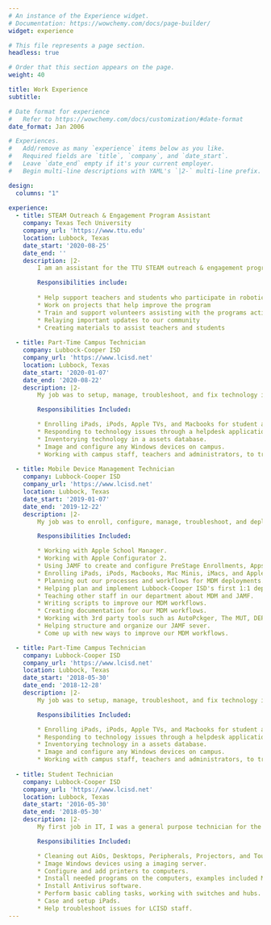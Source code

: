 ```yaml
---
# An instance of the Experience widget.
# Documentation: https://wowchemy.com/docs/page-builder/
widget: experience

# This file represents a page section.
headless: true

# Order that this section appears on the page.
weight: 40

title: Work Experience
subtitle:

# Date format for experience
#   Refer to https://wowchemy.com/docs/customization/#date-format
date_format: Jan 2006

# Experiences.
#   Add/remove as many `experience` items below as you like.
#   Required fields are `title`, `company`, and `date_start`.
#   Leave `date_end` empty if it's your current employer.
#   Begin multi-line descriptions with YAML's `|2-` multi-line prefix.

design:
  columns: "1"
  
experience:
  - title: STEAM Outreach & Engagement Program Assistant
    company: Texas Tech University
    company_url: 'https://www.ttu.edu'
    location: Lubbock, Texas
    date_start: '2020-08-25'
    date_end: ''
    description: |2-
        I am an assistant for the TTU STEAM outreach & engagement program, where we provide STEAM based activities and events for the west and panhandle Texas region.

        Responsibilities include:
        
        * Help support teachers and students who participate in robotics competitions, such as FIRST, BEST, & GEAR
        * Work on projects that help improve the program
        * Train and support volunteers assisting with the programs activities
        * Relaying important updates to our community
        * Creating materials to assist teachers and students
        
  - title: Part-Time Campus Technician
    company: Lubbock-Cooper ISD
    company_url: 'https://www.lcisd.net'
    location: Lubbock, Texas
    date_start: '2020-01-07'
    date_end: '2020-08-22'
    description: |2-
        My job was to setup, manage, troubleshoot, and fix technology issues on a campus level.

        Responsibilities Included:

        * Enrolling iPads, iPods, Apple TVs, and Macbooks for student and staff use at the campus.
        * Responding to technology issues through a helpdesk application.
        * Inventorying technology in a assets database.
        * Image and configure any Windows devices on campus.
        * Working with campus staff, teachers and administrators, to troubleshoot technology issues.
  
  - title: Mobile Device Management Technician
    company: Lubbock-Cooper ISD
    company_url: 'https://www.lcisd.net'
    location: Lubbock, Texas
    date_start: '2019-01-07'
    date_end: '2019-12-22'
    description: |2-
        My job was to enroll, configure, manage, troubleshoot, and deploy Apple devices at a district level.

        Responsibilities Included:

        * Working with Apple School Manager.
        * Working with Apple Configurator 2.
        * Using JAMF to create and configure PreStage Enrollments, Apps, Groups, and Users for our deployments.
        * Enrolling iPads, iPods, Macbooks, Mac Minis, iMacs, and Apple TVs at a district level.
        * Planning out our processes and workflows for MDM deployments.
        * Helping plan and implement Lubbock-Cooper ISD's first 1:1 deployment.
        * Teaching other staff in our department about MDM and JAMF.
        * Writing scripts to improve our MDM workflows.
        * Creating documentation for our MDM workflows.
        * Working with 3rd party tools such as AutoPckger, The MUT, DEPNotify, and NoMAD.
        * Helping structure and organize our JAMF sever.
        * Come up with new ways to improve our MDM workflows.

  - title: Part-Time Campus Technician
    company: Lubbock-Cooper ISD
    company_url: 'https://www.lcisd.net'
    location: Lubbock, Texas
    date_start: '2018-05-30'
    date_end: '2018-12-28'
    description: |2-
        My job was to setup, manage, troubleshoot, and fix technology issues on a campus level.

        Responsibilities Included:

        * Enrolling iPads, iPods, Apple TVs, and Macbooks for student and staff use at the campus.
        * Responding to technology issues through a helpdesk application.
        * Inventorying technology in a assets database.
        * Image and configure any Windows devices on campus.
        * Working with campus staff, teachers and administrators, to troubleshoot technology issues.
  
  - title: Student Technician
    company: Lubbock-Cooper ISD
    company_url: 'https://www.lcisd.net'
    location: Lubbock, Texas
    date_start: '2016-05-30'
    date_end: '2018-05-30'
    description: |2-
        My first job in IT, I was a general purpose technician for the district.

        Responsibilities Included:

        * Cleaning out AiOs, Desktops, Peripherals, Projectors, and Touchscreen devices.
        * Image Windows devices using a imaging server.
        * Configure and add printers to computers.
        * Install needed programs on the computers, examples included Microsoft Office and Adobe.
        * Install Antivirus software.
        * Perform basic cabling tasks, working with switches and hubs.
        * Case and setup iPads.
        * Help troubleshoot issues for LCISD staff.
---
```

